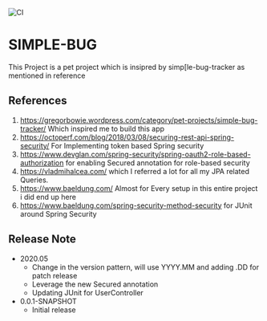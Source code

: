 ![CI](https://github.com/hbothra15/simple-bug/workflows/CI/badge.svg)
# SIMPLE-BUG
This Project is a pet project which is insipred by simp[le-bug-tracker as mentioned in reference

References
---
1. https://gregorbowie.wordpress.com/category/pet-projects/simple-bug-tracker/ Which inspired me to build this app
2. https://octoperf.com/blog/2018/03/08/securing-rest-api-spring-security/ For Implementing token based Spring security
3. https://www.devglan.com/spring-security/spring-oauth2-role-based-authorization for enabling Secured annotation for role-based security
3. https://vladmihalcea.com/ which I referred a lot for all my JPA related Queries.
4. https://www.baeldung.com/ Almost for Every setup in this entire project i did end up here
5. https://www.baeldung.com/spring-security-method-security for JUnit around Spring Security

Release Note
---
* 2020.05
    - Change in the version pattern, will use YYYY.MM and adding .DD for patch release
    - Leverage the new Secured annotation
    - Updating JUnit for UserController 
* 0.0.1-SNAPSHOT
    - Initial release
